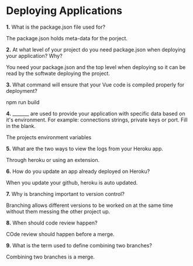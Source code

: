 # Deploying Applications

**1.** What is the package.json file used for?

The package.json holds meta-data for the porject.

**2.** At what level of your project do you need package.json when deploying your application? Why?

You need your package.json and the top level when deploying so it can be read by the softwate deploying the project.

**3.** What command will ensure that your Vue code is compiled properly for deployment?

npm run build

**4.** _______ are used to provide your application with specific data based on it's environment. For example: connections strings, private keys or port. Fill in the blank.

The projects environment variables

**5.** What are the two ways to view the logs from your Heroku app.

Through heroku or using an extension.

**6.** How do you update an app already deployed on Heroku?

When you update your github, heroku is auto updated.

**7.** Why is branching important to version control?

Branching allows different versions to be worked on at the same time without them messing the other project up.

**8.** When should code review happen?

COde review should happen before a merge.

**9.** What is the term used to define combining two branches?

Combining two branches is a merge.
